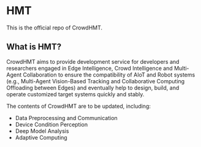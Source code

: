 # HMT
This is the official repo of CrowdHMT.

## What is HMT?
CrowdHMT aims to provide development service for developers and researchers engaged in Edge Intelligence, Crowd Intelligence and Multi-Agent Collaboration to ensure the compatibility of AIoT and Robot systems (e.g., Multi-Agent Vision-Based Tracking and Collaborative Computing Offloading between Edges) and eventually help to design, build, and operate customized target systems quickly and stably.

The contents of CrowdHMT are to be updated, including:
* Data Preprocessing and Communication
* Device Condition Perception
* Deep Model Analysis
* Adaptive Computing